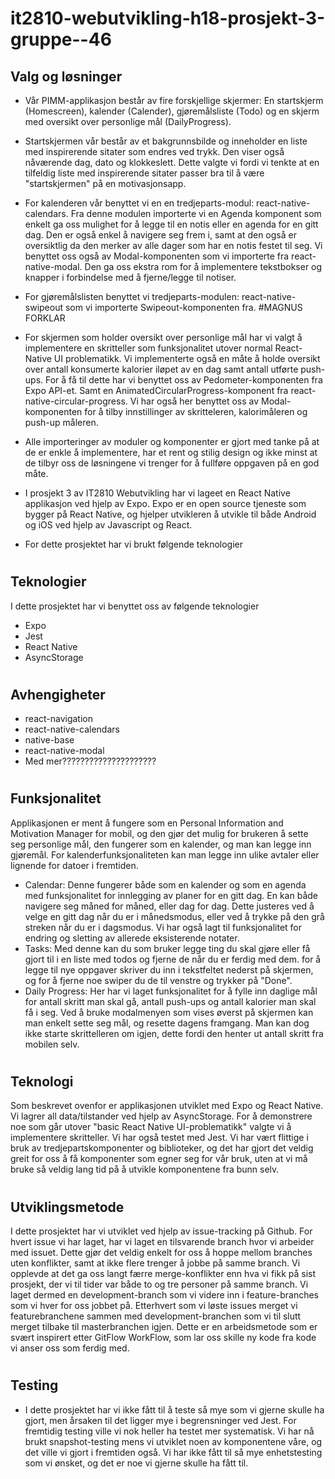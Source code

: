 # it2810-webutvikling-h18-prosjekt-3-gruppe--46

## Valg og løsninger
- Vår PIMM-applikasjon består av fire forskjellige skjermer: En startskjerm (Homescreen), kalender (Calender), gjøremålsliste (Todo) og en skjerm med oversikt over personlige mål (DailyProgress).

- Startskjermen vår består av et bakgrunnsbilde og inneholder en liste med inspirerende sitater som endres ved trykk. Den viser også nåværende dag, dato og klokkeslett. Dette valgte vi fordi vi tenkte at en tilfeldig liste med inspirerende sitater passer bra til å være "startskjermen" på en motivasjonsapp.

- For kalenderen vår benyttet vi en en tredjeparts-modul: react-native-calendars. Fra denne modulen importerte vi en Agenda komponent som enkelt ga oss mulighet for å legge til en notis eller en agenda for en gitt dag. Den er også enkel å navigere seg frem i, samt at den også er oversiktlig da den merker av alle dager som har en notis festet til seg. Vi benyttet oss også av Modal-komponenten som vi importerte fra react-native-modal. Den ga oss ekstra rom for å implementere tekstbokser og knapper i forbindelse med å fjerne/legge til notiser.

- For gjøremålslisten benyttet vi tredjeparts-modulen: react-native-swipeout som vi importerte Swipeout-komponenten fra. #MAGNUS FORKLAR

- For skjermen som holder oversikt over personlige mål har vi valgt å implementere en skritteller som funksjonalitet utover normal React-Native UI problematikk. Vi implementerte også en måte å holde oversikt over antall konsumerte kalorier iløpet av en dag samt antall utførte push-ups. For å få til dette har vi benyttet oss av Pedometer-komponenten fra Expo API-et. Samt en AnimatedCircularProgress-komponent fra react-native-circular-progress. Vi har også her benyttet oss av Modal-komponenten for å tilby innstillinger av skritteleren, kalorimåleren og push-up måleren.

- Alle importeringer av moduler og komponenter er gjort med tanke på at de er enkle å implementere, har et rent og stilig design og ikke minst at de tilbyr oss de løsningene vi trenger for å fullføre oppgaven på en god måte. 


- I prosjekt 3 av IT2810 Webutvikling har vi lageet en React Native applikasjon ved hjelp av Expo. Expo er en open source tjeneste som bygger på React Native, og hjelper utvikleren å utvikle til både Android og iOS ved hjelp av Javascript og React. 

- For dette prosjektet har vi brukt følgende teknologier

#

## Teknologier
I dette prosjektet har vi benyttet oss av følgende teknologier
- Expo
- Jest
- React Native
- AsyncStorage

#

## Avhengigheter
- react-navigation
- react-native-calendars
- native-base
- react-native-modal
- Med mer?????????????????????

#

## Funksjonalitet
Applikasjonen er ment å fungere som en Personal Information and Motivation Manager for mobil, og den gjør det mulig for brukeren å sette seg personlige mål, den fungerer som en kalender, og man kan legge inn gjøremål. For kalenderfunksjonaliteten kan man legge inn ulike avtaler eller lignende for datoer i fremtiden. 

- Calendar: Denne fungerer både som en kalender og som en agenda med funksjonalitet for innlegging av planer for en gitt dag. En kan både navigere seg måned for måned, eller dag for dag. Dette justeres ved å velge en gitt dag når du er i månedsmodus, eller ved å trykke på den grå streken når du er i dagsmodus. Vi har også lagt til funksjonalitet for endring og sletting av allerede eksisterende notater.
- Tasks: Med denne kan du som bruker legge ting du skal gjøre eller få gjort til i en liste med todos og fjerne de når du er ferdig med dem. for å legge til nye oppgaver skriver du inn i tekstfeltet nederst på skjermen, og for å fjerne noe swiper du de til venstre og trykker på "Done".
- Daily Progress: Her har vi laget funksjonalitet for å fylle inn daglige mål for antall skritt man skal gå, antall push-ups og antall kalorier man skal få i seg. Ved å bruke modalmenyen som vises øverst på skjermen kan man enkelt sette seg mål, og resette dagens framgang. Man kan dog ikke starte skrittelleren om igjen, dette fordi den henter ut antall skritt fra mobilen selv.

#

## Teknologi
Som beskrevet ovenfor er applikasjonen utviklet med Expo og React Native. Vi lagrer all data/tilstander ved hjelp av AsyncStorage. For å demonstrere noe som går utover "basic React Native UI-problematikk" valgte vi å implementere skritteller. Vi har også testet med Jest. Vi har vært flittige i bruk av tredjepartskomponenter og biblioteker, og det har gjort det veldig greit for oss å få komponenter som egner seg for vår bruk, uten at vi må bruke så veldig lang tid på å utvikle komponentene fra bunn selv.

#

## Utviklingsmetode
I dette prosjektet har vi utviklet ved hjelp av issue-tracking på Github. For hvert issue vi har laget, har vi laget en tilsvarende branch hvor vi arbeider med issuet. Dette gjør det veldig enkelt for oss å hoppe mellom branches uten konflikter, samt at ikke flere trenger å jobbe på samme branch. Vi opplevde at det ga oss langt færre merge-konflikter enn hva vi fikk på sist prosjekt, der vi til tider var både to og tre personer på samme branch. Vi laget dermed en development-branch som vi videre inn i feature-branches som vi hver for oss jobbet på. Etterhvert som vi løste issues merget vi featurebranchene sammen med development-branchen som vi til slutt merget tilbake til masterbranchen igjen. Dette er en arbeidsmetode som er svært inspirert etter GitFlow WorkFlow, som lar oss skille ny kode fra kode vi anser oss som ferdig med.
#

## Testing
- I dette prosjektet har vi ikke fått til å teste så mye som vi gjerne skulle ha gjort, men årsaken til det ligger mye i begrensninger ved Jest. For fremtidig testing ville vi nok heller ha testet mer systematisk. Vi har nå brukt snapshot-testing mens vi utviklet noen av komponentene våre, og det ville vi gjort i fremtiden også. Vi har ikke fått til så mye enhetstesting som vi ønsket, og det er noe vi gjerne skulle ha fått til. 

